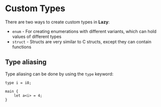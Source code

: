 
# Custom Types

There are two ways to create custom types in **Lazy**:

- `enum` - For creating enumerations with different variants, which can hold values of different types
- `struct` - Structs are very similar to C structs, except they can contain functions

## Type aliasing

Type aliasing can be done by using the `type` keyword:

```
type i = i8;

main {
    let a<i> = 4;
}
```